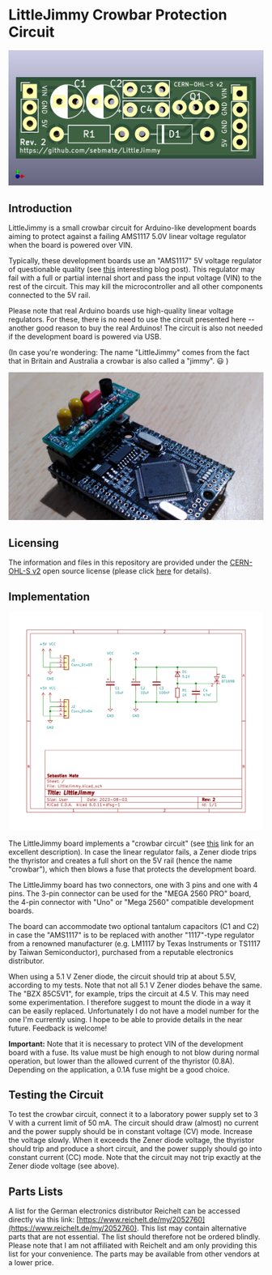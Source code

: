 # LittleJimmy Crowbar Protection Circuit

![LittleJimmy Rendering](images/LittleJimmy.png)

## Introduction

LittleJimmy is a small crowbar circuit for Arduino-like development boards aiming to protect against a failing AMS1117 5.0V linear voltage regulator when the board is powered over VIN. 

Typically, these development boards use an "AMS1117" 5V voltage regulator of questionable quality (see [this](https://goughlui.com/2021/03/27/note-linear-regulator-woes-when-is-an-ams1117-not-an-ams1117) interesting blog post). This regulator may fail with a full or partial internal short and pass the input voltage (VIN) to the rest of the circuit. This may kill the microcontroller and all other components connected to the 5V rail.

Please note that real Arduino boards use high-quality linear voltage regulators. For these, there is no need to use the circuit presented here -- another good reason to buy the real Arduinos! The circuit is also not needed if the development board is powered via USB.

(In case you're wondering: The name "LittleJimmy" comes from the fact that in Britain and Australia a crowbar is also called a "jimmy". :smiley: )

![Schematic](images/Mounted.jpg)

## Licensing

The information and files in this repository are provided under the [CERN-OHL-S v2](cern_ohl_s_v2.txt) open source license (please click [here](https://ohwr.org/project/cernohl/wikis/Documents/CERN-OHL-version-2) for details).

## Implementation

![Schematic](images/Schematic.png)

The LittleJimmy board implements a "crowbar circuit" (see [this](https://circuitdigest.com/electronic-circuits/crowbar-circuit-diagram) link for an excellent description). In case the linear regulator fails, a Zener diode trips the thyristor and creates a full short on the 5V rail (hence the name "crowbar"), which then blows a fuse that protects the development board.

The LittleJimmy board has two connectors, one with 3 pins and one with 4 pins. The 3-pin connector can be used for the "MEGA 2560 PRO" board, the 4-pin connector with "Uno" or "Mega 2560" compatible development boards.

The board can accommodate two optional tantalum capacitors (C1 and C2) in case the "AMS1117" is to be replaced with another "1117"-type regulator from a renowned manufacturer (e.g. LM1117 by Texas Instruments or TS1117 by Taiwan Semiconductor), purchased from a reputable electronics distributor.

When using a 5.1 V Zener diode, the circuit should trip at about 5.5V, according to my tests. Note that not all 5.1 V Zener diodes behave the same. The "BZX 85C5V1", for example, trips the circuit at 4.5 V. This may need some experimentation. I therefore suggest to mount the diode in a way it can be easily replaced. Unfortunately I do not have a model number for the one I'm currently using. I hope to be able to provide details in the near future. Feedback is welcome!

**Important:** Note that it is necessary to protect VIN of the development board with a fuse. Its value must be high enough to not blow during normal operation, but lower than the allowed current of the thyristor (0.8A). Depending on the application, a 0.1A fuse might be a good choice.

## Testing the Circuit

To test the crowbar circuit, connect it to a laboratory power supply set to 3 V with a current limit of 50 mA. The circuit should draw (almost) no current and the power supply should be in constant voltage (CV) mode. Increase the voltage slowly. When it exceeds the Zener diode voltage, the thyristor should trip and produce a short circuit, and the power supply should go into constant current (CC) mode. Note that the circuit may not trip exactly at the Zener diode voltage (see above).

## Parts Lists

A list for the German electronics distributor Reichelt can be accessed directly via this link: [https://www.reichelt.de/my/2052760](https://www.reichelt.de/my/2052760). This list may contain alternative parts that are not essential. The list should therefore not be ordered blindly. Please note that I am not affiliated with Reichelt and am only providing this list for your convenience. The parts may be available from other vendors at a lower price.
